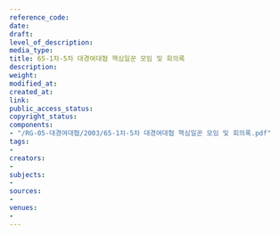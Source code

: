 ```yaml
---
reference_code: 
date: 
draft: 
level_of_description: 
media_type: 
title: 65-1차-5차 대경여대협 핵심일꾼 모임 및 회의록
description: 
weight: 
modified_at: 
created_at: 
link: 
public_access_status: 
copyright_status: 
components:
- "/RG-05-대경여대협/2003/65-1차-5차 대경여대협 핵심일꾼 모임 및 회의록.pdf"
tags:
- 
creators:
- 
subjects:
- 
sources:
- 
venues:
- 
---
```

